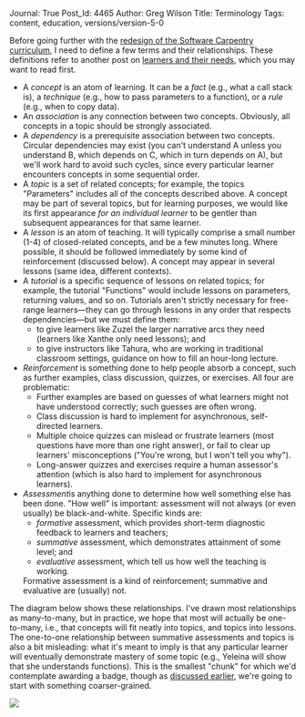 Journal: True
Post_Id: 4465
Author: Greg Wilson
Title: Terminology
Tags: content, education, versions/version-5-0

<p>Before going further with the <a href="|filename|2012-01-24-take-out-agile-and-add-what.md">redesign of the Software Carpentry curriculum</a>, I need to define a few terms and their relationships. These definitions refer to another post on <a href="|filename|2012-01-29-learners-and-their-needs.md">learners and their needs</a>, which you may want to read first.</p>
<ul>
<li>A <em>concept</em> is an atom of learning. It can be a <em>fact</em> (e.g., what a call stack is), a <em>technique</em> (e.g., how to pass parameters to a function), or a <em>rule</em> (e.g., when to copy data).</li>
<li>An <em>association</em> is any connection between two concepts. Obviously, all concepts in a topic should be strongly associated.</li>
<li>A <em>dependency</em> is a prerequisite association between two concepts. Circular dependencies may exist (you can't understand A unless you understand B, which depends on C, which in turn depends on A), but we'll work hard to avoid such cycles, since every particular learner encounters concepts in some sequential order.</li>
<li>A <em>topic</em> is a set of related concepts; for example, the topics "Parameters" includes all of the concepts described above. A concept may be part of several topics, but for learning purposes, we would like its first appearance <em>for an individual learner</em> to be gentler than subsequent appearances for that same learner.</li>
<li>A <em>lesson</em> is an atom of teaching. It will typically comprise a small number (1-4) of closed-related concepts, and be a few minutes long. Where possible, it should be followed immediately by some kind of reinforcement (discussed below). A concept may appear in several lessons (same idea, different contexts).</li>
<li>A <em>tutorial </em>is a specific sequence of lessons on related topics; for example, the tutorial "Functions" would include lessons on parameters, returning values, and so on. Tutorials aren't strictly necessary for free-range learners&mdash;they can go through lessons in any order that respects dependencies&mdash;but we must define them:
<ul>
<li>to give learners like Zuzel the larger narrative arcs they need (learners like Xanthe only need lessons); and</li>
<li>to give instructors like Tahura, who are working in traditional classroom settings, guidance on how to fill an hour-long lecture.</li>
</ul>
</li>
<li><em>Reinforcement </em>is something done to help people absorb a concept, such as further examples, class discussion, quizzes, or exercises. All four are problematic:
<ul>
<li>Further examples are based on guesses of what learners might not have understood correctly; such guesses are often wrong.</li>
<li>Class discussion is hard to implement for asynchronous, self-directed learners.</li>
<li>Multiple choice quizzes can mislead or frustrate learners (most questions have more than one right answer), or fail to clear up learners' misconceptions ("You're wrong, but I won't tell you why").</li>
<li>Long-answer quizzes and exercises require a human assessor's attention (which is also hard to implement for asynchronous learners).</li>
</ul>
</li>
<li><em>Assessment</em>is anything done to determine how well something else has been done. "How well" is important: assessment will not always (or even usually) be black-and-white. Specific kinds are:
<ul>
<li><em>formative</em> assessment, which provides short-term diagnostic feedback to learners and teachers;</li>
<li><em>summative</em> assessment, which demonstrates attainment of some level; and</li>
<li><em>evaluative</em> assessment, which tell us how well the teaching is working.</li>
</ul>
Formative assessment is a kind of reinforcement; summative and evaluative are (usually) not.</li>
</ul>
<p>The diagram below shows these relationships. I've drawn most relationships as many-to-many, but in practice, we hope that most will actually be one-to-many, i.e., that concepts will fit neatly into topics, and topics into lessons. The one-to-one relationship between summative assessments and topics is also a bit misleading: what it's meant to imply is that any particular learner will eventually demonstrate mastery of some topic (e.g., Yeleina will show that she understands functions). This is the smallest "chunk" for which we'd contemplate awarding a badge, though as <a href="|filename|2012-01-24-badging.md">discussed earlier</a>, we're going to start with something coarser-grained.</p>
<p><img src="|filename|/files/2012/01/syllabus.png" /></p>
